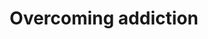 ---
tag: overcoming-addiction
title: Overcoming addiction
description:
hero:
  label: How to break addiction
  heading: Overcome addiction and replace bad habits with good ones
  text_markdown: >-
    Getting sober and porn free was the biggest change I made in my life. Here
    are lessons I learned and tactics I used to overcome these vices.
page_blocks:
  - _id: posts_relevant
---